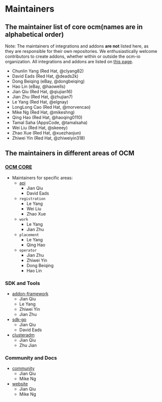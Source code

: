 # Maintainers

## The maintainer list of core ocm(names are in alphabetical order)

Note: The maintainers of integrations and addons **are not** listed here, as they are responsible for their own repositories.
We enthusiastically welcome contributors to create addons, whether within or outside the ocm-io organization. All integrations and addons are listed on [this page](https://open-cluster-management.io/getting-started/integration/).


* Chunlin Yang (Red Hat, @clyang82)
* David Eads (Red Hat, @deads2k)
* Dong Beiqing (eBay, @dongbeiqing)
* Hao Lin (eBay, @haowells)
* Jian Qiu (Red Hat, @qiujian16)
* Jian Zhu (Red Hat, @zhujian7)
* Le Yang (Red Hat, @elgnay)
* LongLong Cao (Red Hat, @morvencao)
* Mike Ng (Red Hat, @mikeshng)
* Qing Hao (Red Hat, @haoqing0110)
* Tamal Saha (AppsCode, @tamalsaha)
* Wei Liu (Red Hat, @skeeey)
* Zhao Xue (Red Hat, @xuezhaojun)
* Zhiwei Yin (Red Hat, @zhiweiyin318)

## The maintainers in different areas of OCM

### [OCM CORE](https://github.com/open-cluster-management-io/ocm)
* Maintainers for specific areas:
    * [api](https://github.com/open-cluster-management-io/api)
        * Jian Qiu
        * David Eads
    * `registration`
        * Le Yang
        * Wei Liu
        * Zhao Xue
    * `work`
        * Le Yang
        * Jian Zhu
    * `placement`
        * Le Yang
        * Qing Hao
    * `operator`
        * Jian Zhu
        * Zhiwei Yin
        * Dong Beiqing
        * Hao Lin

### SDK and Tools
* [addon-framework](https://github.com/open-cluster-management-io/addon-framework)
    * Jian Qiu
    * Le Yang
    * Zhiwei Yin
    * Jian Zhu
* [sdk-go](https://github.com/open-cluster-management-io/sdk-go/blob/main/OWNERS)
    * Jian Qiu
    * David Eads
* [clusteradm](https://github.com/open-cluster-management-io/clusteradm)
    * Jian Qiu
    * Zhu Jian

### Community and Docs
* [community](https://github.com/open-cluster-management-io/community)
    * Jian Qiu
    * Mike Ng
* [website](https://github.com/open-cluster-management-io/open-cluster-management-io.github.io)
    * Jian Qiu
    * Mike Ng
